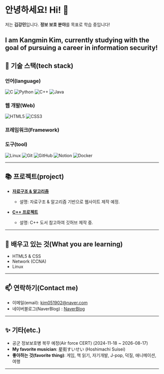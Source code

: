 # 안녕하세요! Hi! 👋 

저는 **김강민**입니다. **정보 보호 분야**를 목표로 학습 중입니다!

I am Kangmin Kim, currently studying with the goal of pursuing a career in information security!
---

## 🚀 기술 스택(tech stack)

### 언어(language)
![C](https://img.shields.io/badge/-C-00599C?style=flat-square&logo=c&logoColor=white) 
![Python](https://img.shields.io/badge/-Python-3776AB?style=flat-square&logo=python&logoColor=white) 
![C++](https://img.shields.io/badge/-C++-00599C?style=flat-square&logo=c%2B%2B&logoColor=white) 
![Java](https://img.shields.io/badge/-Java-007396?style=flat-square&logo=java&logoColor=white)

### 웹 개발(Web)
![HTML5](https://img.shields.io/badge/-HTML5-E34F26?style=flat-square&logo=html5&logoColor=white) 
![CSS3](https://img.shields.io/badge/-CSS3-1572B6?style=flat-square&logo=css3&logoColor=white)

### 프레임워크(Framework)

### 도구(tool)
![Linux](https://img.shields.io/badge/-Linux-FCC624?style=flat-square&logo=linux&logoColor=black)
![Git](https://img.shields.io/badge/-Git-F05032?style=flat-square&logo=git&logoColor=white) 
![GitHub](https://img.shields.io/badge/-GitHub-181717?style=flat-square&logo=github&logoColor=white) 
![Notion](https://img.shields.io/badge/-Notion-000000?style=flat-square&logo=notion&logoColor=white) 
![Docker](https://img.shields.io/badge/-Docker-2496ED?style=flat-square&logo=docker&logoColor=white)


---

## 📚 프로젝트(project)
- **[자료구조 & 알고리즘](https://github.com/VERUS2621/Data-Structure-Algorithm-kr-)** 
  - 설명: 자료구조 & 알고리즘 기반으로 웹사이트 제작 예정.
  
- **[C++ 프로젝트](https://github.com/VERUS2621/Cpp)** 
  - 설명: C++ 도서 참고하여 깃허브 제작 중.

---

## 🌱 배우고 있는 것(What you are learning)
- HTML5 & CSS
- Network (CCNA)
- Linux

---

## 📫 연락하기(Contact me)
- 이메일(email): [kim051902@naver.com](mailto:kim051902@naver.com)
- 네이버블로그(NaverBlog) : [NaverBlog](https://blog.naver.com/revrow2621)
---

## ✨ 기타(etc.)
- 공군 정보보호병 복무 예정(Air force CERT) (2024-11-18 ~ 2026-08-17)
- **My favorite musician**: 星街すいせい (Hoshimachi Suisei)
- **좋아하는 것(favorite thing)**: 게임, 책 읽기, 자기개발, J-pop, 덕질, 애니메이션, 여행

---
